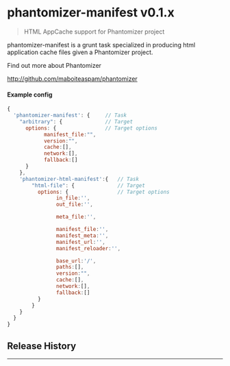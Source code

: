 # phantomizer-manifest v0.1.x

> HTML AppCache support for Phantomizer project

phantomizer-manifest is a grunt task specialized
in producing html application cache files given a Phantomizer project.


Find out more about Phantomizer

http://github.com/maboiteaspam/phantomizer


#### Example config

```javascript
{
  'phantomizer-manifest': {     // Task
    "arbitrary": {              // Target
      options: {                // Target options
            manifest_file:"",
            version:"",
            cache:[],
            network:[],
            fallback:[]
      }
    },
    'phantomizer-html-manifest':{   // Task
        "html-file": {              // Target
          options: {                // Target options
                in_file:'',
                out_file:'',

                meta_file:'',

                manifest_file:'',
                manifest_meta:'',
                manifest_url:'',
                manifest_reloader:'',

                base_url:'/',
                paths:[],
                version:"",
                cache:[],
                network:[],
                fallback:[]
          }
        }
    }
  }
}

```


## Release History


---

